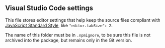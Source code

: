 ## Visual Studio Code settings

This file stores editor settings that help keep the source files compliant with [JavaScript Standard Style](https://standardjs.com/), like `"editor.tabSize": 2`.

The name of this folder must be in `.npmignore`, to be sure this file is not archived into the package, but remains only in the Git version.
